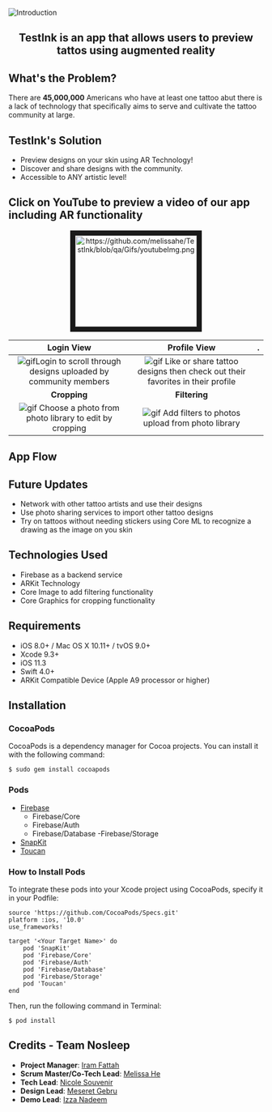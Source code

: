 ![Introduction](https://github.com/melissahe/TestInk/blob/qa/Gifs/Screen%20Shot%202018-04-06%20at%201.27.36%20PM.png)


## <p align="center"> TestInk is an app that allows users to preview tattos using augmented reality
</p>

## What's the Problem?
There are **45,000,000** Americans who have at least one tattoo abut there is a lack of technology that specifically aims to serve and cultivate the tattoo community at large.

## TestInk's Solution
- Preview designs on your skin using AR Technology!
- Discover and share designs with the community.
- Accessible to ANY artistic level!

## Click on YouTube to preview a video of our app including AR functionality
<p align="center">
<a href="http://www.youtube.com/watch?feature=player_embedded&v=YOUTUBE_VIDEO_ID_HERE
" target="_blank"><img src="https://github.com/melissahe/TestInk/blob/qa/Gifs/youtubeImg.png" 
alt="https://github.com/melissahe/TestInk/blob/qa/Gifs/youtubeImg.png" width="240" height="180" border="10" /></a>
</p>

**Login View**| **Profile View** |.
:---: | :---: | :---: 
![gif](https://github.com/melissahe/TestInk/blob/qa/Gifs/Login.gif)Login to scroll through designs uploaded by community members | ![gif](https://github.com/melissahe/TestInk/blob/qa/Gifs/Like%20and%20Fev.gif) Like or share tattoo designs then check out their favorites in their profile | 
**Cropping**| **Filtering** |
![gif](https://github.com/melissahe/TestInk/blob/qa/Gifs/CropDemo.gif) Choose a photo from photo library to edit by cropping | ![gif](https://github.com/melissahe/TestInk/blob/qa/Gifs/FilterDemo.gif) Add filters to photos upload from photo library| |

## App Flow


## Future Updates
- Network with other tattoo artists and use their designs
- Use photo sharing services to import other tattoo designs
- Try on tattoos without needing stickers using Core ML to recognize a drawing as the image on you skin

## Technologies Used
- Firebase as a backend service
- ARKit Technology
- Core Image to add filtering functionality
- Core Graphics for cropping functionality


## Requirements
- iOS 8.0+ / Mac OS X 10.11+ / tvOS 9.0+
- Xcode 9.3+
- iOS 11.3
- Swift 4.0+
- ARKit Compatible Device (Apple A9 processor or higher)

## Installation

### CocoaPods
CocoaPods is a dependency manager for Cocoa projects. You can install it with the following command:

`$ sudo gem install cocoapods`

### Pods
- [Firebase](https://firebase.google.com)
  - Firebase/Core
  - Firebase/Auth
  - Firebase/Database
  -Firebase/Storage
- [SnapKit](http://snapkit.io/docs)
- [Toucan](https://github.com/gavinbunney/Toucan)

### How to Install Pods
To integrate these pods into your Xcode project using CocoaPods, specify it in your Podfile:
```
source 'https://github.com/CocoaPods/Specs.git'
platform :ios, '10.0'
use_frameworks!

target '<Your Target Name>' do
    pod 'SnapKit'
    pod 'Firebase/Core'
    pod 'Firebase/Auth'
    pod 'Firebase/Database'
    pod 'Firebase/Storage'
    pod 'Toucan'
end
```

Then, run the following command in Terminal:

`$ pod install`

## Credits - Team Nosleep
- **Project Manager**: [Iram Fattah](https://github.com/ifattah94/)
- **Scrum Master/Co-Tech Lead**: [Melissa He](https://github.com/melissahe/)
- **Tech Lead**: [Nicole Souvenir](https://github.com/ncsouvenir/)
- **Design Lead**: [Meseret Gebru](https://github.com/meseretgebru/)
- **Demo Lead**: [Izza Nadeem](https://github.com/izzanadeem/)
